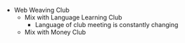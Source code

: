- Web Weaving Club
	- Mix with Language Learning Club
		- Language of club meeting is constantly changing
	- Mix with Money Club